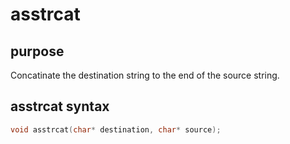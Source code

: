 # asstrcat

## purpose

Concatinate the destination string to the end of the source string.

## asstrcat syntax

```c
void asstrcat(char* destination, char* source);
```
